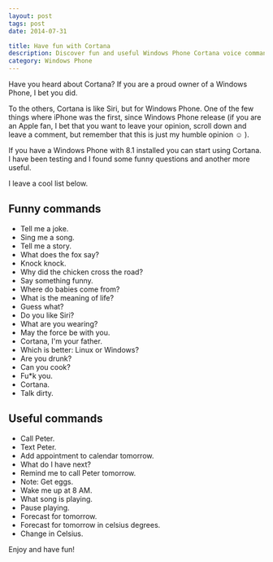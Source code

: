 ```yaml
---
layout: post
tags: post
date: 2014-07-31

title: Have fun with Cortana
description: Discover fun and useful Windows Phone Cortana voice commands - jokes, reminders, calendar, music, weather, and entertaining interactions.
category: Windows Phone
---
```


Have you heard about Cortana? If you are a proud owner of a Windows Phone, I bet you did.

To the others, Cortana is like Siri, but for Windows Phone. One of the few things where iPhone was the first, since Windows Phone release (if you are an Apple fan, I bet that you want to leave your opinion, scroll down and leave a comment, but remember that this is just my humble opinion &#9786; ).

If you have a Windows Phone with 8.1 installed you can start using Cortana. I have been testing and I found some funny questions and another more useful.

I leave a cool list below.

## Funny commands

- Tell me a joke.
- Sing me a song.
- Tell me a story.
- What does the fox say?
- Knock knock.
- Why did the chicken cross the road?
- Say something funny.
- Where do babies come from?
- What is the meaning of life?
- Guess what?
- Do you like Siri?
- What are you wearing?
- May the force be with you.
- Cortana, I'm your father.
- Which is better: Linux or Windows?
- Are you drunk?
- Can you cook?
- Fu\*k you.
- Cortana.
- Talk dirty.

## Useful commands

- Call Peter.
- Text Peter.
- Add appointment to calendar tomorrow.
- What do I have next?
- Remind me to call Peter tomorrow.
- Note: Get eggs.
- Wake me up at 8 AM.
- What song is playing.
- Pause playing.
- Forecast for tomorrow.
- Forecast for tomorrow in celsius degrees.
- Change in Celsius.

Enjoy and have fun!

